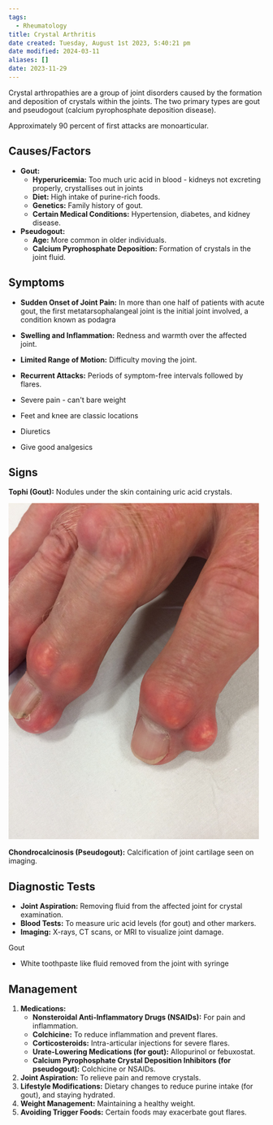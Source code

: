 ```yaml
---
tags:
  - Rheumatology
title: Crystal Arthritis
date created: Tuesday, August 1st 2023, 5:40:21 pm
date modified: 2024-03-11
aliases: []
date: 2023-11-29
---
```

Crystal arthropathies are a group of joint disorders caused by the formation and deposition of crystals within the joints. The two primary types are gout and pseudogout (calcium pyrophosphate deposition disease).

Approximately 90 percent of first attacks are monoarticular.

## Causes/Factors

- **Gout:**
    - **Hyperuricemia:** Too much uric acid in blood - kidneys not excreting properly, crystallises out in joints
    - **Diet:** High intake of purine-rich foods.
    - **Genetics:** Family history of gout.
    - **Certain Medical Conditions:** Hypertension, diabetes, and kidney disease.
- **Pseudogout:**
    - **Age:** More common in older individuals.
    - **Calcium Pyrophosphate Deposition:** Formation of crystals in the joint fluid.

## Symptoms

- **Sudden Onset of Joint Pain:** In more than one half of patients with acute gout, the first metatarsophalangeal joint is the initial joint involved, a condition known as podagra
- **Swelling and Inflammation:** Redness and warmth over the affected joint.
- **Limited Range of Motion:** Difficulty moving the joint.
- **Recurrent Attacks:** Periods of symptom-free intervals followed by flares.


- Severe pain - can't bare weight
- Feet and knee are classic locations
- Diuretics
- Give good analgesics

## Signs

**Tophi (Gout):** Nodules under the skin containing uric acid crystals.

![|275](z_attachments/275.png)

**Chondrocalcinosis (Pseudogout):** Calcification of joint cartilage seen on imaging.
## Diagnostic Tests

- **Joint Aspiration:** Removing fluid from the affected joint for crystal examination.
- **Blood Tests:** To measure uric acid levels (for gout) and other markers.
- **Imaging:** X-rays, CT scans, or MRI to visualize joint damage.

Gout
- White toothpaste like fluid removed from the joint with syringe

## Management

1. **Medications:**
    - **Nonsteroidal Anti-Inflammatory Drugs (NSAIDs):** For pain and inflammation.
    - **Colchicine:** To reduce inflammation and prevent flares.
    - **Corticosteroids:** Intra-articular injections for severe flares.
    - **Urate-Lowering Medications (for gout):** Allopurinol or febuxostat.
    - **Calcium Pyrophosphate Crystal Deposition Inhibitors (for pseudogout):** Colchicine or NSAIDs.
2. **Joint Aspiration:** To relieve pain and remove crystals.
3. **Lifestyle Modifications:** Dietary changes to reduce purine intake (for gout), and staying hydrated.
4. **Weight Management:** Maintaining a healthy weight.
5. **Avoiding Trigger Foods:** Certain foods may exacerbate gout flares.